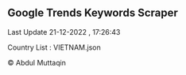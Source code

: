 

## Google Trends Keywords Scraper 
 
Last Update 21-12-2022 , 17:26:43

Country List :
VIETNAM.json



© Abdul Muttaqin 
